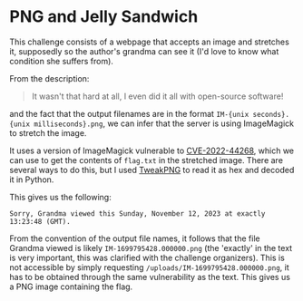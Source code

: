 # PNG and Jelly Sandwich

This challenge consists of a webpage that accepts an image and stretches it, supposedly so the author's grandma can see it (I'd love to know what condition she suffers from).

From the description:
> It wasn't that hard at all, I even did it all with open-source software!

and the fact that the output filenames are in the format `IM-{unix seconds}.{unix milliseconds}.png`, we can infer that the server is using ImageMagick to stretch the image.

It uses a version of ImageMagick vulnerable to [CVE-2022-44268](https://github.com/duc-nt/CVE-2022-44268-ImageMagick-Arbitrary-File-Read-PoC), which we can use to get the contents of `flag.txt` in the stretched image. There are several ways to do this, but I used [TweakPNG](https://entropymine.com/jason/tweakpng/) to read it as hex and decoded it in Python.

This gives us the following:
```
Sorry, Grandma viewed this Sunday, November 12, 2023 at exactly 13:23:48 (GMT).
```

From the convention of the output file names, it follows that the file Grandma viewed is likely `IM-1699795428.000000.png` (the 'exactly' in the text is very important, this was clarified with the challenge organizers). This is not accessible by simply requesting `/uploads/IM-1699795428.000000.png`, it has to be obtained through the same vulnerability as the text. This gives us a PNG image containing the flag.